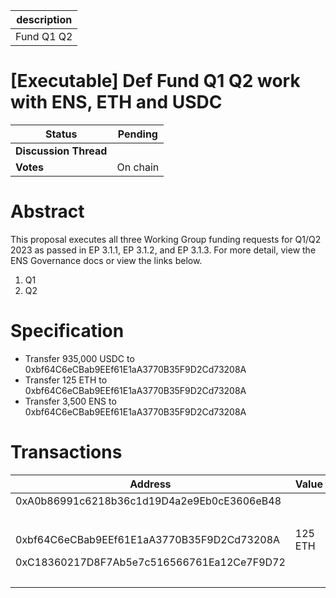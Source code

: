 | description |
| ----------- |
| Fund Q1 Q2  |

# [Executable] Def Fund Q1 Q2 work with ENS, ETH and USDC

  
  | **Status**            | Pending                                                                                                                                      |
  | --------------------- | ------------------------------------------------------------------------------------------------------------------------------------------- |
  | **Discussion Thread** |                                                                                                 |
  | **Votes**             | On chain                                                                                                                                     |
  

# Abstract 
 This proposal executes all three Working Group funding requests for Q1/Q2 2023 as passed in EP 3.1.1, EP 3.1.2, and EP 3.1.3. For more detail, view the ENS Governance docs or view the links below.
1. Q1
2. Q2

# Specification 
 - Transfer 935,000 USDC to 0xbf64C6eCBab9EEf61E1aA3770B35F9D2Cd73208A
- Transfer 125 ETH to 0xbf64C6eCBab9EEf61E1aA3770B35F9D2Cd73208A
- Transfer 3,500 ENS to 0xbf64C6eCBab9EEf61E1aA3770B35F9D2Cd73208A

# Transactions 
 | Address                                    | Value   | Function | Argument | Value                                      |
| ------------------------------------------ | ------- | -------- | -------- | ------------------------------------------ |
| 0xA0b86991c6218b36c1d19D4a2e9Eb0cE3606eB48 |         | transfer | to       | 0xbf64C6eCBab9EEf61E1aA3770B35F9D2Cd73208A |
|                                            |         |          | value    | 935000000000                               |
| 0xbf64C6eCBab9EEf61E1aA3770B35F9D2Cd73208A | 125 ETH |          |          |                                            |
| 0xC18360217D8F7Ab5e7c516566761Ea12Ce7F9D72 |         | transfer | to       | 0xbf64C6eCBab9EEf61E1aA3770B35F9D2Cd73208A |
|                                            |         |          | value    | 3500000000000000000000                     |